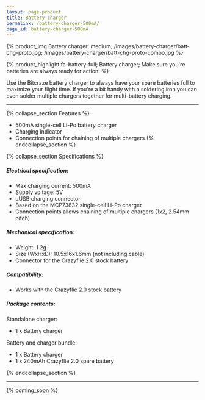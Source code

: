 ```yaml
---
layout: page-product
title: Battery charger
permalink: /battery-charger-500mA/
page_id: battery-charger-500mA
---
```


{% product_img Battery charger; medium;
/images/battery-charger/batt-chg-proto.jpg;
/images/battery-charger/batt-chg-proto-combo.jpg
%}

{% product_highlight
fa-battery-full;
Battery charger;
Make sure you're batteries are always ready for action!
%}

Use the Bitcraze battery charger to always have your spare batteries full
to maximize your flight time. If you're a bit handy with a soldering iron you
can even solder multiple chargers together for multi-battery charging.

---

{% collapse_section Features %}
* 500mA single-cell Li-Po battery charger
* Charging indicator
* Connection points for chaining of multiple chargers
{% endcollapse_section %}

{% collapse_section Specifications %}
##### Electrical specification:

* Max charging current: 500mA
* Supply voltage: 5V
* &mu;USB charging connector
* Based on the MCP73832 single-cell Li-Po charger
* Connection points allows chaining of multiple chargers (1x2, 2.54mm pitch)

##### Mechanical specification:

* Weight: 1.2g
* Size (WxHxD): 10.5x16x1.6mm (not including cable)
* Connector for the Crazyflie 2.0 stock battery

##### Compatibility:

* Works with the Crazyflie 2.0 stock battery

##### Package contents:

Standalone charger:

* 1 x Battery charger

Battery and charger bundle:

* 1 x Battery charger
* 1 x 240mAh Crazyflie 2.0 spare battery

{% endcollapse_section %}

---

{% coming_soon %}
